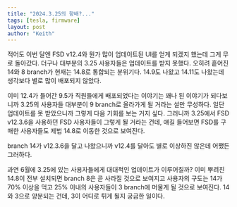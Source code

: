 ```yaml
---
title: "2024.3.25의 향배?..."
tags: [tesla, firmware]
layout: post
author: "Keith"
---
```


적어도 이번 달엔 FSD v12.4와 뭔가 많이 업데이트된 UI를 얻게 되겠지 했는데 그게 무로 돌아갔다. 더구나 대부분의 3.25 사용자들은 업데이트를 받지 못했다. 오히려 흩어진 14와 8 branch가 현재는 14.8로 통합되는 분위기다. 14.9도 나왔고 14.11도 나왔는데 생각보다 별로 많이 배포되지 않았다.

이미 12.4가 들어간 9.5가 직원들에게 배포되었다는 이야기는 꽤나 된 이야기가 되다보니까 3.25의 사용자들 대부분이 9 branch로 올라가게 될 거라는 설만 무성하다. 일단 업데이트를 못 받았으니까 그렇게 다음 기회를 보는 거지 싶다. 그러니까 3.25에서 FSD v12.3.6을 사용하던 FSD 사용자들이 그렇게 될 거라는 건데, 얘길 들어보면 FSD를 구매한 사용자들도 제법 14.8로 이동한 것으로 보여진다. 

branch 14가 v12.3.6을 달고 나왔으니까 v12.4를 달아도 별로 이상하진 않은데 어쨌든 그러하다.

과연 6월에 3.25에 있는 사용자들에게 대대적인 업데이트가 이루어질까? 이미 뿌려진 14.8이 전부 설치되면 branch 8은 곧 사라질 것으로 보여지고 사용자의 구도는 14가 70% 이상을 먹고 25% 이내의 사용자들이 3 branch에 머물게 될 것으로 보여진다. 14와 3으로 양분되는 건데, 3이 어디로 튀게 될지 궁금한 일이다.
